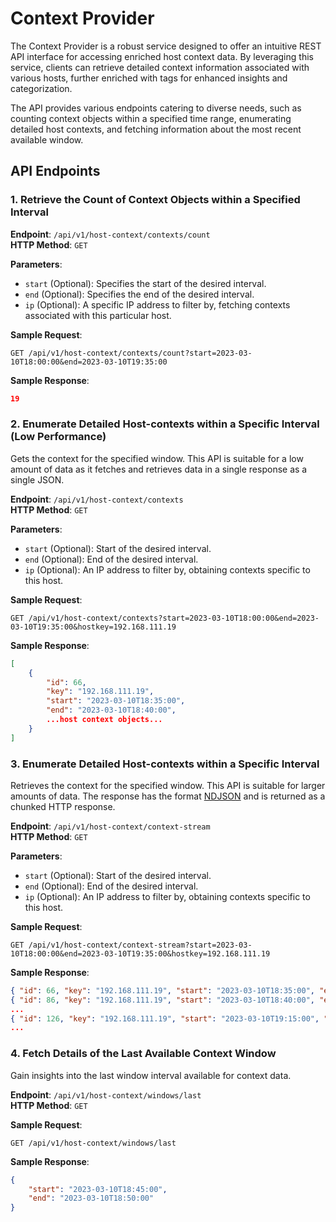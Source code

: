 # Context Provider

The Context Provider is a robust service designed to offer an intuitive REST API interface for accessing enriched host context data. By leveraging this service, clients can retrieve detailed context information associated with various hosts, further enriched with tags for enhanced insights and categorization.

The API provides various endpoints catering to diverse needs, such as counting context objects within a specified time range, enumerating detailed host contexts, and fetching information about the most recent available window.

## API Endpoints

### 1. Retrieve the Count of Context Objects within a Specified Interval

**Endpoint**: `/api/v1/host-context/contexts/count`  
**HTTP Method**: `GET`

**Parameters**:
- `start` (Optional): Specifies the start of the desired interval.
- `end` (Optional): Specifies the end of the desired interval.
- `ip` (Optional): A specific IP address to filter by, fetching contexts associated with this particular host.

**Sample Request**:
```
GET /api/v1/host-context/contexts/count?start=2023-03-10T18:00:00&end=2023-03-10T19:35:00
```

**Sample Response**:
```json
19
```

### 2. Enumerate Detailed Host-contexts within a Specific Interval (Low Performance)

Gets the context for the specified window. This API is suitable for a low amount of data as it fetches and retrieves data in a single response as a single JSON.

**Endpoint**: `/api/v1/host-context/contexts`  
**HTTP Method**: `GET`

**Parameters**:
- `start` (Optional): Start of the desired interval.
- `end` (Optional): End of the desired interval.
- `ip` (Optional): An IP address to filter by, obtaining contexts specific to this host.

**Sample Request**:
```
GET /api/v1/host-context/contexts?start=2023-03-10T18:00:00&end=2023-03-10T19:35:00&hostkey=192.168.111.19
```

**Sample Response**:
```json
[
    {
        "id": 66,
        "key": "192.168.111.19",
        "start": "2023-03-10T18:35:00",
        "end": "2023-03-10T18:40:00",
        ...host context objects...
    }
]
```

### 3. Enumerate Detailed Host-contexts within a Specific Interval

Retrieves the context for the specified window. This API is suitable for larger amounts of data.
The response has the format [NDJSON](https://ndjson.org/) and is returned as a chunked HTTP response. 

**Endpoint**: `/api/v1/host-context/context-stream`  
**HTTP Method**: `GET`

**Parameters**:
- `start` (Optional): Start of the desired interval.
- `end` (Optional): End of the desired interval.
- `ip` (Optional): An IP address to filter by, obtaining contexts specific to this host.

**Sample Request**:
```
GET /api/v1/host-context/context-stream?start=2023-03-10T18:00:00&end=2023-03-10T19:35:00&hostkey=192.168.111.19
```


**Sample Response**:
```json
{ "id": 66, "key": "192.168.111.19", "start": "2023-03-10T18:35:00", "end": "2023-03-10T18:40:00", ...host context objects... }
{ "id": 86, "key": "192.168.111.19", "start": "2023-03-10T18:40:00", "end": "2023-03-10T18:45:00", ...host context objects... }
...
{ "id": 126, "key": "192.168.111.19", "start": "2023-03-10T19:15:00", "end": "2023-03-10T19:20:00", ...host context objects... }
...
```

### 4. Fetch Details of the Last Available Context Window

Gain insights into the last window interval available for context data.

**Endpoint**: `/api/v1/host-context/windows/last`  
**HTTP Method**: `GET`

**Sample Request**:
```
GET /api/v1/host-context/windows/last
```

**Sample Response**:
```json
{
    "start": "2023-03-10T18:45:00",
    "end": "2023-03-10T18:50:00"
}
```
